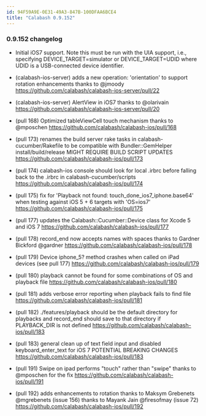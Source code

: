 ```yaml
---
id: 94F59A9E-0E31-49A3-847B-100DFAA6BCE4
title: "Calabash 0.9.152"
---
```


### 0.9.152 changelog

* Initial iOS7 support. Note this must be run with the UIA support, i.e., specifying DEVICE\_TARGET=simulator or DEVICE\_TARGET=UDID where UDID is a USB-connected device identifier.

* (calabash-ios-server) adds a new operation: 'orientation' to support rotation enhancements
  thanks to @jmoody
  https://github.com/calabash/calabash-ios-server/pull/22

* (calabash-ios-server) AlertView in iOS7
  thanks to @olarivain
  https://github.com/calabash/calabash-ios-server/pull/20

* (pull 168) Optimized tableViewCell touch mechanism
  thanks to @mposchen
  https://github.com/calabash/calabash-ios/pull/168

* (pull 173) renames the build server rake tasks in
  calabash-cucumber/Rakefile to be compatible with Bundler::GemHelper
  install/build/release
  MIGHT REQUIRE BUILD SCRIPT UPDATES
  https://github.com/calabash/calabash-ios/pull/173

* (pull 174) calabash-ios console should look for local .irbrc before
  falling back to the .irbrc in calabash-cucumber/scripts
  https://github.com/calabash/calabash-ios/pull/174

* (pull 175) fix for 'Playback not found:
  touch_done_ios7_iphone.base64' when
  testing against iOS 5 + 6 targets with 'OS=ios7'
  https://github.com/calabash/calabash-ios/pull/175

* (pull 177) updates the Calabash::Cucumber::Device class for Xcode 5 and iOS 7
  https://github.com/calabash/calabash-ios/pull/177

* (pull 178) record_end now accepts names with spaces
  thanks to Gardner Bickford @gardner
  https://github.com/calabash/calabash-ios/pull/178

* (pull 179) Device iphone_5? method crashes when called on iPad
  devices (see pull 177)
  https://github.com/calabash/calabash-ios/pull/179

* (pull 180) playback cannot be found for some combinations of OS and
  playback file
  https://github.com/calabash/calabash-ios/pull/180

* (pull 181) adds verbose error reporting when playback fails to find
  file
  https://github.com/calabash/calabash-ios/pull/181

* (pull 182) ./features/playback should be the default directory for
  playbacks and record_end should save to that directory if
  PLAYBACK_DIR is not defined
  https://github.com/calabash/calabash-ios/pull/183

* (pull 183) general clean up of text field input and disabled
  keyboard_enter_text for iOS 7
  POTENTIAL BREAKING CHANGES
  https://github.com/calabash/calabash-ios/pull/183

* (pull 191) Swipe on ipad performs "touch" rather than "swipe"
  thanks to @mposchen for the fix
  https://github.com/calabash/calabash-ios/pull/191

* (pull 192) adds enhancements to rotation
  thanks to Maksym Grebenets @mgrebenets (issue 156)
  thanks to Mayank Jain @firesofmay (issue 72)
  https://github.com/calabash/calabash-ios/pull/192



